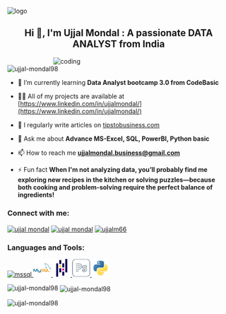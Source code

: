 ![logo](https://i.ibb.co/nmdyzM7/Github-Banner.png)
<h2 align="center">Hi 👋, I'm Ujjal Mondal : A passionate DATA ANALYST from India</h2>

<img align="right" alt="coding" width="400" src="https://user-images.githubusercontent.com/55389276/140866485-8fb1c876-9a8f-4d6a-98dc-08c4981eaf70.gif">

<p align="left"> <img src="https://komarev.com/ghpvc/?username=ujjal-mondal98&label=Profile%20views&color=0e75b6&style=flat" alt="ujjal-mondal98" /> </p>

- 🌱 I’m currently learning **Data Analyst bootcamp 3.0 from CodeBasic**

- 👨‍💻 All of my projects are available at [https://www.linkedin.com/in/ujjalmondal/](https://www.linkedin.com/in/ujjalmondal/)

- 📝 I regularly write articles on [tipstobusiness.com](https://tipstobusiness.com)

- 💬 Ask me about **Advance MS-Excel, SQL, PowerBI, Python basic**

- 📫 How to reach me **ujjalmondal.business@gmail.com**

- ⚡ Fun fact **When I'm not analyzing data, you’ll probably find me exploring new recipes in the kitchen or solving puzzles—because both cooking and problem-solving require the perfect balance of ingredients!**

<h3 align="left">Connect with me:</h3>
<p align="left">
<a href="https://linkedin.com/in/ujjal mondal" target="blank"><img align="center" src="https://raw.githubusercontent.com/rahuldkjain/github-profile-readme-generator/master/src/images/icons/Social/linked-in-alt.svg" alt="ujjal mondal" height="30" width="40" /></a>
<a href="https://fb.com/ujjal mondal" target="blank"><img align="center" src="https://raw.githubusercontent.com/rahuldkjain/github-profile-readme-generator/master/src/images/icons/Social/facebook.svg" alt="ujjal mondal" height="30" width="40" /></a>
<a href="https://instagram.com/ujjalm66" target="blank"><img align="center" src="https://raw.githubusercontent.com/rahuldkjain/github-profile-readme-generator/master/src/images/icons/Social/instagram.svg" alt="ujjalm66" height="30" width="40" /></a>
</p>
<h3 style="text-align: left;">Languages and Tools:</h3>
<p align="left"> <a href="https://www.microsoft.com/en-us/sql-server" target="_blank" rel="noreferrer"> <img src="https://www.svgrepo.com/show/303229/microsoft-sql-server-logo.svg" alt="mssql" width="40" height="40"/> </a> <a href="https://www.mysql.com/" target="_blank" rel="noreferrer"> <img src="https://raw.githubusercontent.com/devicons/devicon/master/icons/mysql/mysql-original-wordmark.svg" alt="mysql" width="40" height="40"/> </a> <a href="https://pandas.pydata.org/" target="_blank" rel="noreferrer"> <img src="https://raw.githubusercontent.com/devicons/devicon/2ae2a900d2f041da66e950e4d48052658d850630/icons/pandas/pandas-original.svg" alt="pandas" width="40" height="40"/> </a> <a href="https://www.photoshop.com/en" target="_blank" rel="noreferrer"> <img src="https://raw.githubusercontent.com/devicons/devicon/master/icons/photoshop/photoshop-line.svg" alt="photoshop" width="40" height="40"/> </a> <a href="https://www.python.org" target="_blank" rel="noreferrer"> <img src="https://raw.githubusercontent.com/devicons/devicon/master/icons/python/python-original.svg" alt="python" width="40" height="40"/> </a> </p>

<p><img align="left" src="https://github-readme-stats.vercel.app/api/top-langs?username=ujjal-mondal98&show_icons=true&locale=en&layout=compact" alt="ujjal-mondal98" /></p>

<p>&nbsp;<img align="center" src="https://github-readme-stats.vercel.app/api?username=ujjal-mondal98&show_icons=true&locale=en" alt="ujjal-mondal98" /></p>

<p><img align="center" src="https://github-readme-streak-stats.herokuapp.com/?user=ujjal-mondal98&" alt="ujjal-mondal98" /></p>
